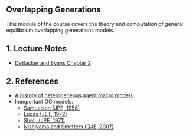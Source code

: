 ## Overlapping Generations
This module of the course covers the theory and computation of general equilibrium overlapping generations models.

## 1. Lecture Notes
* [DeBacker and Evans Chapter 2](https://github.com/jdebacker/CompEcon_Fall19/blob/master/OverlappingGenerations/OGtext_ch02.pdf)


## 2. References
* [A history of heterogeneous agent macro models](https://beatricecherrier.wordpress.com/2018/11/28/heterogeneous-agent-macroeconomics-has-a-long-history-and-it-raises-many-questions/)
* Immportant OG models:
  * [Samuelson (JPE, 1958)](https://www.jstor.org/stable/1826989?seq=1#metadata_info_tab_contents)
  * [Lucas (JET, 1972)](http://citeseerx.ist.psu.edu/viewdoc/download?doi=10.1.1.592.6178&rep=rep1&type=pdf)
  * [Shell, (JPE, 1971)](https://www.jstor.org/stable/1830269?seq=1#metadata_info_tab_contents)
  * [Nishiyama and Smetters (QJE, 2007)](https://www.jstor.org/stable/25098886?seq=1#metadata_info_tab_contents)
